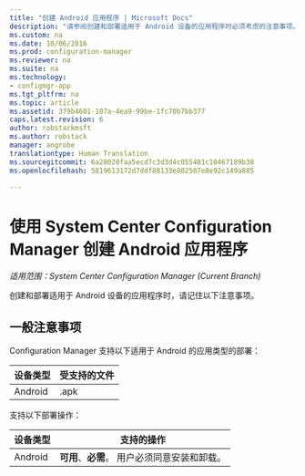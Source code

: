 ```yaml
---
title: "创建 Android 应用程序 | Microsoft Docs"
description: "请参阅创建和部署适用于 Android 设备的应用程序时必须考虑的注意事项。"
ms.custom: na
ms.date: 10/06/2016
ms.prod: configuration-manager
ms.reviewer: na
ms.suite: na
ms.technology:
- configmgr-app
ms.tgt_pltfrm: na
ms.topic: article
ms.assetid: 379b4601-107a-4ea9-99be-1fc70b7bb377
caps.latest.revision: 6
author: robstackmsft
ms.author: robstack
manager: angrobe
translationtype: Human Translation
ms.sourcegitcommit: 6a28028faa5ecd7c3d3d4c055481c10467189b38
ms.openlocfilehash: 5819613172d7ddf88133e802507e8e92c149a885

---
```

# <a name="create-android-applications-with-system-center-configuration-manager"></a>使用 System Center Configuration Manager 创建 Android 应用程序

*适用范围：System Center Configuration Manager (Current Branch)*

创建和部署适用于 Android 设备的应用程序时，请记住以下注意事项。  

## <a name="general-considerations"></a>一般注意事项

Configuration Manager 支持以下适用于 Android 的应用类型的部署：

|设备类型|受支持的文件|
|-|-|
|Android|.apk|

支持以下部署操作：

|设备类型|支持的操作|
|-|-|
|Android|**可用**、**必需**。 用户必须同意安装和卸载。



<!--HONumber=Dec16_HO1-->


